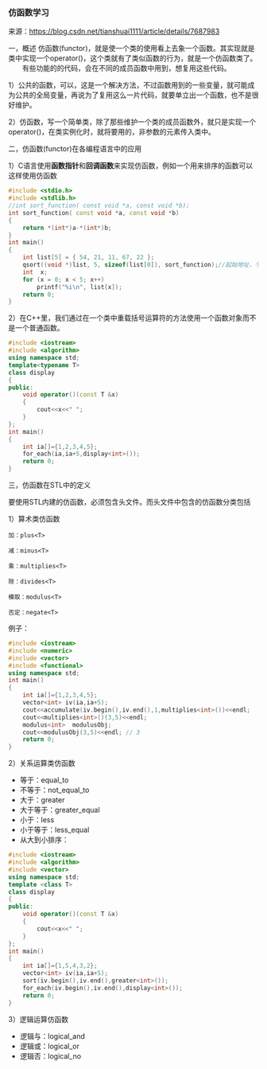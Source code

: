### 仿函数学习

来源：https://blog.csdn.net/tianshuai1111/article/details/7687983

一，概述
         仿函数(functor)，就是使一个类的使用看上去象一个函数。其实现就是类中实现一个operator()，这个类就有了类似函数的行为，就是一个仿函数类了。
 　　有些功能的的代码，会在不同的成员函数中用到，想复用这些代码。

​	1）公共的函数，可以，这是一个解决方法，不过函数用到的一些变量，就可能成为公共的全局变量，再说为了复用这么一片代码，就要单立出一个函数，也不是很好维护。

​	 2）仿函数，写一个简单类，除了那些维护一个类的成员函数外，就只是实现一个operator()，在类实例化时，就将要用的，非参数的元素传入类中。

二，仿函数(functor)在各编程语言中的应用

1）C语言使用**函数指针**和**回调函数**来实现仿函数，例如一个用来排序的函数可以这样使用仿函数 　　

```c++
#include <stdio.h>
#include <stdlib.h>
//int sort_function( const void *a, const void *b);
int sort_function( const void *a, const void *b)
{   
	return *(int*)a-*(int*)b;
}
int main()
{
    int list[5] = { 54, 21, 11, 67, 22 };
    qsort((void *)list, 5, sizeof(list[0]), sort_function);//起始地址，个数，元素大小，回调函数 
    int  x;
    for (x = 0; x < 5; x++)
        printf("%i\n", list[x]);
    return 0;
}
```

2）在C++里，我们通过在一个类中重载括号运算符的方法使用一个函数对象而不是一个普通函数。 

```c++
#include <iostream>
#include <algorithm>
using namespace std;
template<typename T>
class display
{
public:
    void operator()(const T &x)
	{
		cout<<x<<" "; 
	} 
}; 
int main()
{
	int ia[]={1,2,3,4,5};
	for_each(ia,ia+5,display<int>()); 
	return 0; 
} 
```

 三，仿函数在STL中的定义 

要使用STL内建的仿函数，必须包含<functional>头文件。而头文件中包含的仿函数分类包括

​1）算术类仿函数

    加：plus<T>

    减：minus<T>

    乘：multiplies<T>

    除：divides<T>

    模取：modulus<T>

    否定：negate<T>

例子：

```c++
#include <iostream>
#include <numeric>
#include <vector> 
#include <functional> 
using namespace std;
int main()
{
	int ia[]={1,2,3,4,5};
	vector<int> iv(ia,ia+5);
	cout<<accumulate(iv.begin(),iv.end(),1,multiplies<int>())<<endl; 
	cout<<multiplies<int>()(3,5)<<endl;
	modulus<int>  modulusObj;
	cout<<modulusObj(3,5)<<endl; // 3 
	return 0; 
} 
```
​2）关系运算类仿函数   
- 等于：equal_to<T>  
- 不等于：not_equal_to<T>  
- 大于：greater<T>  
- 大于等于：greater_equal<T>  
- 小于：less<T>  
- 小于等于：less_equal<T>  
- 从大到小排序：  
```c++
#include <iostream>
#include <algorithm>
#include <vector> 
using namespace std;
template <class T> 
class display
{
public:
	void operator()(const T &x)
	{
		cout<<x<<" "; 
	} 
};
int main()
{
	int ia[]={1,5,4,3,2};
	vector<int> iv(ia,ia+5);
    sort(iv.begin(),iv.end(),greater<int>());
	for_each(iv.begin(),iv.end(),display<int>()); 
	return 0; 
} 
```
 3）逻辑运算仿函数   
- 逻辑与：logical_and<T>  
- 逻辑或：logical_or<T>  
- 逻辑否：logical_no<T>  
